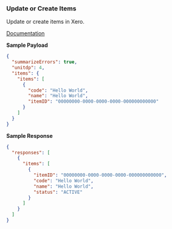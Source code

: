 ### Update or Create Items

Update or create items in Xero.

[Documentation](https://xeroapi.github.io/xero-node/accounting/index.html#api-Accounting-updateOrCreateItems)

**Sample Payload**
```json
{
  "summarizeErrors": true,
  "unitdp": 4,
  "items": {
    "items": [
      {
        "code": "Hello World",
        "name": "Hello World",
        "itemID": "00000000-0000-0000-0000-000000000000"
      }
    ]
  }
}
```

**Sample Response**
```json
{
  "responses": [
    {
      "items": [
        {
          "itemID": "00000000-0000-0000-0000-000000000000",
          "code": "Hello World",
          "name": "Hello World",
          "status": "ACTIVE"
        }
      ]
    }
  ]
}
```
